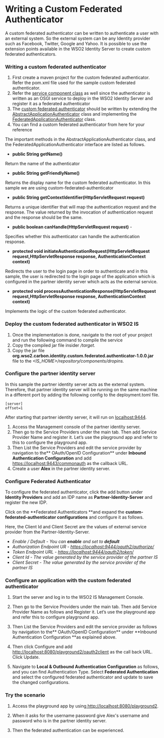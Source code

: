 # Writing a Custom Federated Authenticator

A custom federated authenticator can be written to authenticate a user with an external system. 
So the external system can be any Identity provider such as Facebook, Twitter, Google and Yahoo. 
It is possible to use the extension points available in the WSO2 Identity Server to create custom 
federated authenticators.

### Writing a custom federated authenticator


1. First create a maven project for the custom federated authenticator. Refer the pom.xml file used for the sample 
   custom federated authenticator.
2. Refer the [service component class](https://github.com/pamodaaw/sample-local-authenticator/blob/main/src/main/java/org/wso2/carbon/auth/local/sample/internal/SampleLocalAuthenticatorServiceComponent.java) 
   as well since the authenticator is written as an OSGI service to deploy in the WSO2 Identity Server and register 
   it as a federated authenticator
3. The [custom federated authenticator](https://github.com/pamodaaw/sample-local-authenticator/blob/main/src/main/java/org/wso2/carbon/auth/local/sample/SampleLocalAuthenticator.java) 
   should be written by extending the [AbstractApplicationAuthenticator](https://github.com/wso2/carbon-identity-framework/blob/v5.18.187/components/authentication-framework/org.wso2.carbon.identity.application.authentication.framework/src/main/java/org/wso2/carbon/identity/application/authentication/framework/AbstractApplicationAuthenticator.java) class and implementing the[ FederatedApplicationAuthenticator](https://github.com/wso2/carbon-identity-framework/blob/v5.18.187/components/authentication-framework/org.wso2.carbon.identity.application.authentication.framework/src/main/java/org/wso2/carbon/identity/application/authentication/framework/LocalApplicationAuthenticator.java) class.
4. You can find a custom federated authenticator from here for your reference

The important methods in the AbstractApplicationAuthenticator class, and the FederatedApplicationAuthenticator interface are listed as follows.

*   **public String getName()**

Return the name of the authenticator

*   **public String getFriendlyName()**

Returns the display name for the custom federated authenticator. In this sample we are using custom-federated-authenticator

*   **public String getContextIdentifier(HttpServletRequest request)**

Returns a unique identifier that will map the authentication request and the response. The value returned by the invocation of authentication request and the response should be the same.

*   **public boolean canHandle(HttpServletRequest request)** -

Specifies whether this authenticator can handle the authentication response.

*   **protected void initiateAuthenticationRequest(HttpServletRequest request,HttpServletResponse response, AuthenticationContext context)**

Redirects the user to the login page in order to authenticate and in this sample, the user is redirected to the login page of the application which is configured in the partner identity server which acts as the external service.

*   **protected void processAuthenticationResponse(HttpServletRequest request,HttpServletResponse response, AuthenticationContext context)**

Implements the logic of the custom federated authenticator.

### Deploy the custom federated authenticator in WSO2 IS

1. Once the implementation is done, navigate to the root of your project and run the following command to compile the service
2. Copy the compiled jar file insider _<Custom-federated-authenticator>/target._
3. Copy the jar file **org.wso2.carbon.identity.custom.federated.authenticator-1.0.0.jar** file to the _<IS_HOME>/repository/components/dropins._

### Configure the partner identity server

In this sample the partner identity server acts as the external system. 
Therefore, that partner identity server will be running on the same machine in a different port 
by adding the following config to the deployment.toml file.

```
[server]
offset=1
```

After starting that partner identity server, it will run on [localhost:9444](https://localhost:9444/carbon).

1. Access the Management console of the partner identity server.
2. Then go to the Service Providers under the main tab. 
   Then add Service Provider Name and register it. 
   Let’s use the playground app and refer to this to configure the playground app.
3. Then List the Service Providers and edit the service provider by navigation to the** 
   OAuth/OpenID Configuration** under **Inbound Authentication Configuration** and add 
   [https://localhost:9443/commonauth](https://localhost:9443/commonauth) as the callback URL.
4. Create a user **Alex** in the partner identity server.

### Configure Federated Authenticator

To configure the federated authenticator, click the add button under **Identity Providers** and add an IDP name as 
**Partner-Identity-Server** and register the new IDP.

Click on the **Federated Authenticators **and expand the **custom-federated-authenticator configurations** 
and configure it as follows.

Here, the Client Id and Client Secret are the values of external service provider from the Partner-Identity-Server.

*   _Enable / Default - You can **enable** and set to **default**_
*   _Authorization Endpoint UR - [https://localhost:9444/oauth2/authorize/](https://localhost:9444/oauth2/authorize/)_
*   _Token Endpoint URL - [https://localhost:9444/oauth2/token/](https://localhost:9444/oauth2/token/)_
*   _Client Id - The value generated by the service provider of the partner IS_
*   _Client Secret - The value generated by the service provider of the partner IS_

### Configure an application with the custom federated authenticator

1. Start the server and log in to the WSO2 IS Management Console.

2. Then go to the Service Providers under the main tab. Then add Service Provider Name as follows and Register it. Let’s use the playground app and refer this to configure playground app.

3. Then List the Service Providers and edit the service provider as follows by navigation to the** OAuth/OpenID Configuration** under **Inbound Authentication Configuration **as explained above.

4. Then click Configure and add[ http://localhost:8080/playground2/oauth2client](http://localhost:8080/playground2/oauth2client) as the call back URL. Click Update.

5. Navigate to **Local & Outbound Authentication Configuration** as follows, and you can find Authentication Type. 
   Select **Federated Authentication** and select the configured federated authenticator and update to save the changed 
   configurations.

### Try the scenario

1. Access the playground app by using[ http://localhost:8080/playground2](http://localhost:8080/playground2). 
   
2. When it asks for the username password give Alex's username and password who is in the partner identity server.

3. Then the federated authentication can be experienced. 

